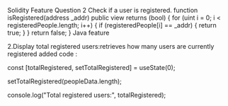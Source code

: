 Solidity Feature
Question 2 Check if a user is registered.
function isRegistered(address _addr) public view returns (bool) {
    for (uint i = 0; i < registeredPeople.length; i++) {
        if (registeredPeople[i] == _addr) {
            return true;
        }
    }
    return false;
}
Java feature

2.Display total registered users:retrieves how many users are currently registered
added code :

const [totalRegistered, setTotalRegistered] = useState(0);

setTotalRegistered(peopleData.length);

console.log("Total registered users:", totalRegistered);
